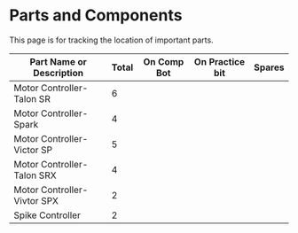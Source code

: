# Parts and Components
This page is for tracking the location of important parts.

| Part Name or Description | Total  | On Comp Bot | On Practice bit | Spares |
-------------------------- | ----- | ------ | --------------- | ------ |
| Motor Controller- Talon SR | 6 |
| Motor Controller- Spark  | 4 |
| Motor Controller- Victor SP | 5 |
| Motor Controller- Talon SRX | 4 |
| Motor Controller- Vivtor SPX | 2 |
| Spike Controller | 2 |

